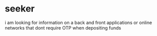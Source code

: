 # seeker
i am looking for information on a back and front applications or online networks that dont require OTP when depositing funds
